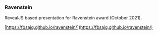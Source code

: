 ### Ravenstein

RevealJS based presentation for Ravenstein award (October 2021).

[https://fbsajg.github.io/ravenstein/](https://fbsajg.github.io/ravenstein/)

